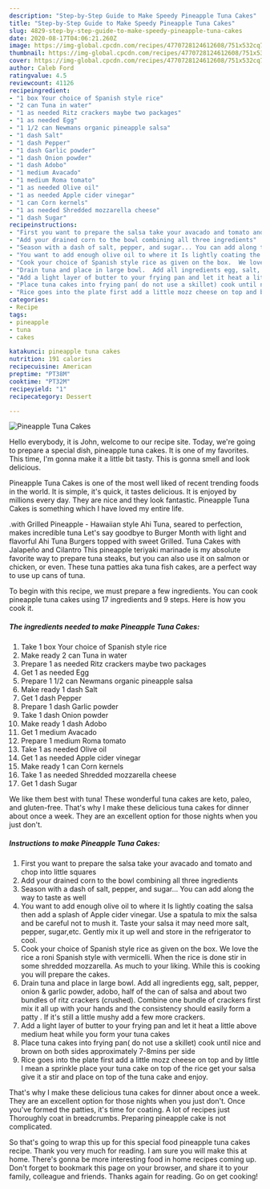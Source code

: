 ```yaml
---
description: "Step-by-Step Guide to Make Speedy Pineapple Tuna Cakes"
title: "Step-by-Step Guide to Make Speedy Pineapple Tuna Cakes"
slug: 4829-step-by-step-guide-to-make-speedy-pineapple-tuna-cakes
date: 2020-08-17T04:06:21.260Z
image: https://img-global.cpcdn.com/recipes/4770728124612608/751x532cq70/pineapple-tuna-cakes-recipe-main-photo.jpg
thumbnail: https://img-global.cpcdn.com/recipes/4770728124612608/751x532cq70/pineapple-tuna-cakes-recipe-main-photo.jpg
cover: https://img-global.cpcdn.com/recipes/4770728124612608/751x532cq70/pineapple-tuna-cakes-recipe-main-photo.jpg
author: Caleb Ford
ratingvalue: 4.5
reviewcount: 41126
recipeingredient:
- "1 box Your choice of Spanish style rice"
- "2 can Tuna in water"
- "1 as needed Ritz crackers maybe two packages"
- "1 as needed Egg"
- "1 1/2 can Newmans organic pineapple salsa"
- "1 dash Salt"
- "1 dash Pepper"
- "1 dash Garlic powder"
- "1 dash Onion powder"
- "1 dash Adobo"
- "1 medium Avacado"
- "1 medium Roma tomato"
- "1 as needed Olive oil"
- "1 as needed Apple cider vinegar"
- "1 can Corn kernels"
- "1 as needed Shredded mozzarella cheese"
- "1 dash Sugar"
recipeinstructions:
- "First you want to prepare the salsa take your avacado and tomato and chop into little squares"
- "Add your drained corn to the bowl combining all three ingredients"
- "Season with a dash of salt, pepper, and sugar... You can add along the way to taste as well"
- "You want to add enough olive oil to where it Is lightly coating the salsa then add a splash of Apple cider vinegar.  Use a spatula to mix the salsa and be careful not to mush it.  Taste your salsa it may need more salt, pepper, sugar,etc. Gently mix it up well and store in the refrigerator to cool."
- "Cook your choice of Spanish style rice as given on the box.  We love the rice a roni Spanish style with vermicelli.  When the rice is done stir in some shredded mozzarella.  As much to your liking.  While this is cooking you will prepare the cakes."
- "Drain tuna and place in large bowl.  Add all ingredients egg, salt, pepper, onion &amp; garlic powder, adobo, half of the can of salsa and about two bundles of ritz crackers (crushed). Combine one bundle of crackers first mix it all up with your hands and the consistency should easily form a patty .  If it&#39;s still a little mushy add a few more crackers."
- "Add a light layer of butter to your frying pan and let it heat a little above medium heat while you form your tuna cakes"
- "Place tuna cakes into frying pan( do not use a skillet) cook until nice and brown on both sides approximately 7-8mins per side"
- "Rice goes into the plate first add a little mozz cheese on top and by little I mean a sprinkle place your tuna cake on top of the rice get your salsa give it a stir and place on top of the tuna cake and enjoy."
categories:
- Recipe
tags:
- pineapple
- tuna
- cakes

katakunci: pineapple tuna cakes 
nutrition: 191 calories
recipecuisine: American
preptime: "PT38M"
cooktime: "PT32M"
recipeyield: "1"
recipecategory: Dessert

---
```



![Pineapple Tuna Cakes](https://img-global.cpcdn.com/recipes/4770728124612608/751x532cq70/pineapple-tuna-cakes-recipe-main-photo.jpg)

Hello everybody, it is John, welcome to our recipe site. Today, we're going to prepare a special dish, pineapple tuna cakes. It is one of my favorites. This time, I'm gonna make it a little bit tasty. This is gonna smell and look delicious.

Pineapple Tuna Cakes is one of the most well liked of recent trending foods in the world. It is simple, it's quick, it tastes delicious. It is enjoyed by millions every day. They are nice and they look fantastic. Pineapple Tuna Cakes is something which I have loved my entire life.

.with Grilled Pineapple - Hawaiian style Ahi Tuna, seared to perfection, makes incredible tuna Let&#39;s say goodbye to Burger Month with light and flavorful Ahi Tuna Burgers topped with sweet Grilled. Tuna Cakes with Jalapeño and Cilantro This pineapple teriyaki marinade is my absolute favorite way to prepare tuna steaks, but you can also use it on salmon or chicken, or even. These tuna patties aka tuna fish cakes, are a perfect way to use up cans of tuna.


To begin with this recipe, we must prepare a few ingredients. You can cook pineapple tuna cakes using 17 ingredients and 9 steps. Here is how you cook it.

<!--inarticleads1-->

##### The ingredients needed to make Pineapple Tuna Cakes:

1. Take 1 box Your choice of Spanish style rice
1. Make ready 2 can Tuna in water
1. Prepare 1 as needed Ritz crackers maybe two packages
1. Get 1 as needed Egg
1. Prepare 1 1/2 can Newmans organic pineapple salsa
1. Make ready 1 dash Salt
1. Get 1 dash Pepper
1. Prepare 1 dash Garlic powder
1. Take 1 dash Onion powder
1. Make ready 1 dash Adobo
1. Get 1 medium Avacado
1. Prepare 1 medium Roma tomato
1. Take 1 as needed Olive oil
1. Get 1 as needed Apple cider vinegar
1. Make ready 1 can Corn kernels
1. Take 1 as needed Shredded mozzarella cheese
1. Get 1 dash Sugar


We like them best with tuna! These wonderful tuna cakes are keto, paleo, and gluten-free. That&#39;s why I make these delicious tuna cakes for dinner about once a week. They are an excellent option for those nights when you just don&#39;t. 

<!--inarticleads2-->

##### Instructions to make Pineapple Tuna Cakes:

1. First you want to prepare the salsa take your avacado and tomato and chop into little squares
1. Add your drained corn to the bowl combining all three ingredients
1. Season with a dash of salt, pepper, and sugar... You can add along the way to taste as well
1. You want to add enough olive oil to where it Is lightly coating the salsa then add a splash of Apple cider vinegar.  Use a spatula to mix the salsa and be careful not to mush it.  Taste your salsa it may need more salt, pepper, sugar,etc. Gently mix it up well and store in the refrigerator to cool.
1. Cook your choice of Spanish style rice as given on the box.  We love the rice a roni Spanish style with vermicelli.  When the rice is done stir in some shredded mozzarella.  As much to your liking.  While this is cooking you will prepare the cakes.
1. Drain tuna and place in large bowl.  Add all ingredients egg, salt, pepper, onion &amp; garlic powder, adobo, half of the can of salsa and about two bundles of ritz crackers (crushed). Combine one bundle of crackers first mix it all up with your hands and the consistency should easily form a patty .  If it&#39;s still a little mushy add a few more crackers.
1. Add a light layer of butter to your frying pan and let it heat a little above medium heat while you form your tuna cakes
1. Place tuna cakes into frying pan( do not use a skillet) cook until nice and brown on both sides approximately 7-8mins per side
1. Rice goes into the plate first add a little mozz cheese on top and by little I mean a sprinkle place your tuna cake on top of the rice get your salsa give it a stir and place on top of the tuna cake and enjoy.


That&#39;s why I make these delicious tuna cakes for dinner about once a week. They are an excellent option for those nights when you just don&#39;t. Once you&#39;ve formed the patties, it&#39;s time for coating. A lot of recipes just Thoroughly coat in breadcrumbs. Preparing pineapple cake is not complicated. 

So that's going to wrap this up for this special food pineapple tuna cakes recipe. Thank you very much for reading. I am sure you will make this at home. There's gonna be more interesting food in home recipes coming up. Don't forget to bookmark this page on your browser, and share it to your family, colleague and friends. Thanks again for reading. Go on get cooking!
